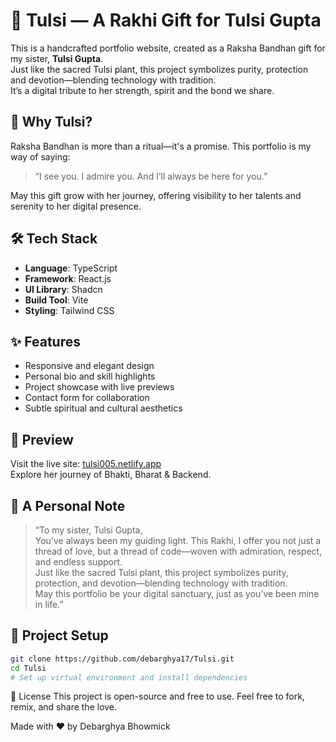 # 🌸 Tulsi — A Rakhi Gift for Tulsi Gupta

This is a handcrafted portfolio website, created as a Raksha Bandhan gift for my sister, **Tulsi Gupta**.  
Just like the sacred Tulsi plant, this project symbolizes purity, protection and devotion—blending technology with tradition.  
It’s a digital tribute to her strength, spirit and the bond we share.

## 🎁 Why Tulsi?

Raksha Bandhan is more than a ritual—it's a promise. This portfolio is my way of saying:  
> “I see you. I admire you. And I’ll always be here for you.”

May this gift grow with her journey, offering visibility to her talents and serenity to her digital presence.

## 🛠️ Tech Stack

- **Language**: TypeScript  
- **Framework**: React.js  
- **UI Library**: Shadcn  
- **Build Tool**: Vite  
- **Styling**: Tailwind CSS

## ✨ Features

- Responsive and elegant design  
- Personal bio and skill highlights  
- Project showcase with live previews  
- Contact form for collaboration  
- Subtle spiritual and cultural aesthetics

## 📸 Preview

Visit the live site: [tulsi005.netlify.app](https://tulsi005.netlify.app/)  
Explore her journey of Bhakti, Bharat & Backend.

## 💌 A Personal Note

> “To my sister, Tulsi Gupta,  
> You’ve always been my guiding light. This Rakhi, I offer you not just a thread of love, but a thread of code—woven with admiration, respect, and endless support.  
> Just like the sacred Tulsi plant, this project symbolizes purity, protection, and devotion—blending technology with tradition.  
> May this portfolio be your digital sanctuary, just as you’ve been mine in life.”

## 📂 Project Setup

```bash
git clone https://github.com/debarghya17/Tulsi.git
cd Tulsi
# Set up virtual environment and install dependencies
```
📜 License
This project is open-source and free to use. Feel free to fork, remix, and share the love.

Made with ❤️ by Debarghya Bhowmick
